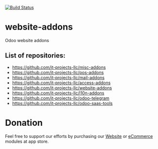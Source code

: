 [![Build Status](https://travis-ci.com/it-projects-llc/website-addons.svg?branch=13.0)](https://travis-ci.com/it-projects-llc/website-addons)

# website-addons
Odoo website addons

List of repositories:
---------------------

* https://github.com/it-projects-llc/misc-addons
* https://github.com/it-projects-llc/pos-addons
* https://github.com/it-projects-llc/mail-addons
* https://github.com/it-projects-llc/access-addons
* https://github.com/it-projects-llc/website-addons
* https://github.com/it-projects-llc/l10n-addons
* https://github.com/it-projects-llc/odoo-telegram
* https://github.com/it-projects-llc/odoo-saas-tools

Donation
========
Feel free to support our efforts by purchasing our [Website](https://apps.odoo.com/apps/modules/category/Website/browse?price=Paid&order=Newest&author=IT-Projects+LLC) or [eCommerce](https://apps.odoo.com/apps/modules/category/eCommerce/browse?price=Paid&order=Newest&author=IT-Projects+LLC) modules at app store.
